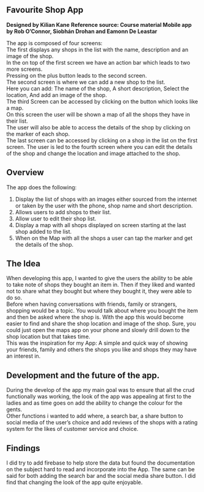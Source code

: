 ## Favourite Shop App

**Designed by Kilian Kane** 
**Reference source: Course material Mobile app by Rob O’Connor, Siobhán Drohan and Eamonn De Leastar** 

The app is composed of four screens:<br> 
The first displays any shops in the list with the name, description and an image of the shop.<br>
In the on top of the first screen we have an action bar which leads to two more screens.<br>
Pressing on the plus button leads to the second screen.<br>
The second screen is where we can add a new shop to the list.<br>
Here you can add:   The name of the shop,
                    A short description,
                    Select the location,
                    And add an image of the shop.<br>
The third Screen can be accessed by clicking on the button which looks like a map.<br> 
On this screen the user will be shown a map of all the shops they have in their list.<br>
The user will also be able to access the details of the shop by clicking on the marker of each shop.<br>
The last screen can be accessed by clicking on a shop in the list on the first screen. The user is led to the fourth screen where you can edit the details of the shop and change the location and image attached to the shop. <br> 

## Overview
The app does the following:

1. Display the list of shops with an images either sourced from the internet or taken by the user with the phone, shop name and short description.
2. Allows users to add shops to their list.
3. Allow user to edit their shop list.
4. Display a map with all shops displayed on screen starting at the last shop added to the list.
5. When on the Map with all the shops a user can tap the marker and get the details of the shop.

## The Idea

When developing this app, I wanted to give the users the ability to be able to take note of shops they bought an item in. Then if they liked and wanted not to share what they bought but where they bought it, they were able to do so.<br>
Before when having conversations with friends, family or strangers, shopping would be a topic. You would talk about where you bought the item and then be asked where the shop is. With the app this would become easier to find and share the shop location and image of the shop. Sure, you could just open the maps app on your phone and slowly drill down to the shop location but that takes time.<br>
This was the inspiration for my App: A simple and quick way of showing your friends, family and others the shops you like and shops they may have an interest in.                

## Development and the future of the app.
During the develop of the app my main goal was to ensure that all the crud functionally was working, the look of the app was appealing at first to the ladies and as time goes on add the ability to change the colour for the gents.<br>
Other functions i wanted to add where, a search bar, a share button to social media of the user’s choice and add reviews of the shops with a rating system for the likes of customer service and choice. 

## Findings
I did try to add firebase to help store the data but found the documentation on the subject hard to read and incorporate into the App. The same can be said for both adding the search bar and the social media share button. I did find that changing the look of the app quite enjoyable. 

